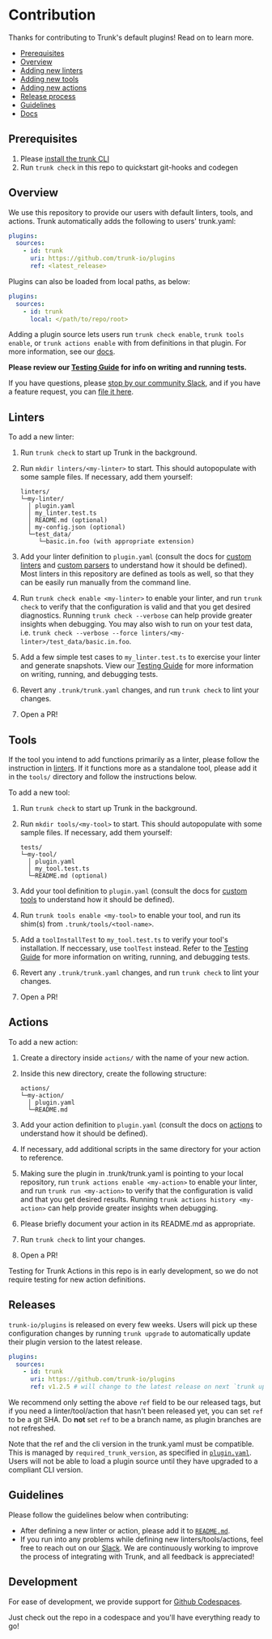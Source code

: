 # Contribution

Thanks for contributing to Trunk's default plugins! Read on to learn more.

- [Prerequisites](#prerequisites)
- [Overview](#overview)
- [Adding new linters](#linters)
- [Adding new tools](#tools)
- [Adding new actions](#actions)
- [Release process](#releases)
- [Guidelines](#guidelines)
- [Docs](https://docs.trunk.io)

## Prerequisites

1. Please [install the trunk CLI](https://docs.trunk.io/check/usage#install-the-cli)
2. Run `trunk check` in this repo to quickstart git-hooks and codegen

## Overview

We use this repository to provide our users with default linters, tools, and actions. Trunk
automatically adds the following to users' trunk.yaml:

```yaml
plugins:
  sources:
    - id: trunk
      uri: https://github.com/trunk-io/plugins
      ref: <latest_release>
```

Plugins can also be loaded from local paths, as below:

```yaml
plugins:
  sources:
    - id: trunk
      local: </path/to/repo/root>
```

Adding a plugin source lets users run `trunk check enable`, `trunk tools enable`, or
`trunk actions enable` with from definitions in that plugin. For more information, see our
[docs](https://docs.trunk.io/docs/plugins).

**Please review our [Testing Guide](tests/README.md) for info on writing and running tests.**

If you have questions, please [stop by our community Slack](https://slack.trunk.io/), and if you
have a feature request, you can [file it here](https://features.trunk.io/).

## Linters

To add a new linter:

1. Run `trunk check` to start up Trunk in the background.
2. Run `mkdir linters/<my-linter>` to start. This should autopopulate with some sample files. If
   necessary, add them yourself:

   ```text
   linters/
   └─my-linter/
     │ plugin.yaml
     │ my_linter.test.ts
     │ README.md (optional)
     │ my-config.json (optional)
     └─test_data/
        └─basic.in.foo (with appropriate extension)
   ```

3. Add your linter definition to `plugin.yaml` (consult the docs for [custom linters] and [custom
   parsers] to understand how it should be defined). Most linters in this repository are defined as
   tools as well, so that they can be easily run manually from the command line.
4. Run `trunk check enable <my-linter>` to enable your linter, and run `trunk check` to verify that
   the configuration is valid and that you get desired diagnostics. Running `trunk check --verbose`
   can help provide greater insights when debugging. You may also wish to run on your test data,
   i.e. `trunk check --verbose --force linters/<my-linter>/test_data/basic.in.foo`.
5. Add a few simple test cases to `my_linter.test.ts` to exercise your linter and generate
   snapshots. View our [Testing Guide](tests/README.md) for more information on writing, running,
   and debugging tests.
6. Revert any `.trunk/trunk.yaml` changes, and run `trunk check` to lint your changes.
7. Open a PR!

[custom linters]: https://docs.trunk.io/check/custom-linters
[custom parsers]: https://docs.trunk.io/check/custom-parsers

## Tools

If the tool you intend to add functions primarily as a linter, please follow the instruction in
[linters](#linters). If it functions more as a standalone tool, please add it in the `tools/`
directory and follow the instructions below.

To add a new tool:

1. Run `trunk check` to start up Trunk in the background.
2. Run `mkdir tools/<my-tool>` to start. This should autopopulate with some sample files. If
   necessary, add them yourself:

   ```text
   tests/
   └─my-tool/
     │ plugin.yaml
     │ my_tool.test.ts
     └─README.md (optional)
   ```

3. Add your tool definition to `plugin.yaml` (consult the docs for
   [custom tools](https://docs.trunk.io/tools/configuration#tool-definitions) to understand how it
   should be defined).
4. Run `trunk tools enable <my-tool>` to enable your tool, and run its shim(s) from
   `.trunk/tools/<tool-name>`.
5. Add a `toolInstallTest` to `my_tool.test.ts` to verify your tool's installation. If neccessary,
   use `toolTest` instead. Refer to the [Testing Guide](tests/README.md) for more information on
   writing, running, and debugging tests.
6. Revert any `.trunk/trunk.yaml` changes, and run `trunk check` to lint your changes.
7. Open a PR!

## Actions

To add a new action:

1. Create a directory inside `actions/` with the name of your new action.
2. Inside this new directory, create the following structure:

   ```text
   actions/
   └─my-action/
     │ plugin.yaml
     └─README.md
   ```

3. Add your action definition to `plugin.yaml` (consult the docs on [actions] to understand how it
   should be defined).
4. If necessary, add additional scripts in the same directory for your action to reference.
5. Making sure the plugin in .trunk/trunk.yaml is pointing to your local repository, run
   `trunk actions enable <my-action>` to enable your linter, and run `trunk run <my-action>` to
   verify that the configuration is valid and that you get desired results. Running
   `trunk actions history <my-action>` can help provide greater insights when debugging.
6. Please briefly document your action in its README.md as appropriate.
7. Run `trunk check` to lint your changes.
8. Open a PR!

Testing for Trunk Actions in this repo is in early development, so we do not require testing for new
action definitions.

[actions]: https://docs.trunk.io/actions

## Releases

`trunk-io/plugins` is released on every few weeks. Users will pick up these configuration changes by
running `trunk upgrade` to automatically update their plugin version to the latest release.

```yaml
plugins:
  sources:
    - id: trunk
      uri: https://github.com/trunk-io/plugins
      ref: v1.2.5 # will change to the latest release on next `trunk upgrade`
```

We recommend only setting the above `ref` field to be our released tags, but if you need a
linter/tool/action that hasn't been released yet, you can set `ref` to be a git SHA. Do **not** set
`ref` to be a branch name, as plugin branches are not refreshed.

Note that the ref and the cli version in the trunk.yaml must be compatible. This is managed by
`required_trunk_version`, as specified in [`plugin.yaml`](plugin.yaml). Users will not be able to
load a plugin source until they have upgraded to a compliant CLI version.

## Guidelines

Please follow the guidelines below when contributing:

- After defining a new linter or action, please add it to [`README.md`](README.md).
- If you run into any problems while defining new linters/tools/actions, feel free to reach out on
  our [Slack](https://slack.trunk.io/). We are continuously working to improve the process of
  integrating with Trunk, and all feedback is appreciated!

## Development

For ease of development, we provide support for
[Github Codespaces](https://github.com/features/codespaces).

Just check out the repo in a codespace and you'll have everything ready to go!

